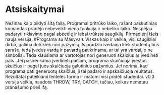 # Atsiskaitymai
Nežinau kaip pildyti šitą failą. 
Programai pritrūko laiko, rašant paskutinias komandas pradėjo nebeveikti viena funkcija ir nebeliko laiko. Nespėjau padaryti rikiavimo pagal abėcėlę ir labai trūksta saugiklių.
Pirmadienį išeis nauja versija.
#Programa su Masyvais
Viskas kaip ir veikia, visi saugikliai dirba, galima deti kiek nori pažymių.
Iš pradžiu ivedama kiek studentų bus saraše, tada įvedus vardą ir pavardą patikrinama, ar tai yra vardai, o ne simboliai. Tada klausiama ar vartotojas nori generuoti skaicius ar įvedineti pats. 
Jei pasirenkama įvedinėti pačiam, programa skaičiuoja įvestus skaičius ir pagal juos skaičiuoja galutinius pažymius. Jei norima, kad programa pati generuotų skaičius, ji tai padaro ir apskaičiuoja reultatus.
Rezultatai pateikiami lentelės forma ir matomi visi pridėti studentai.
v0.3 versija veikia, naudota THROW, TRY, CATCH, tačiau, kolkas nematau pranašumo prieš ifą.
